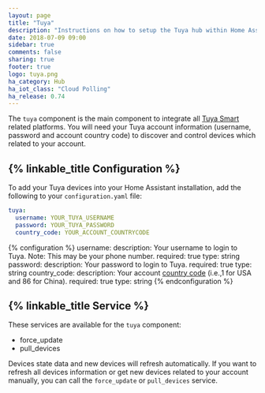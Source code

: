 ```yaml
---
layout: page
title: "Tuya"
description: "Instructions on how to setup the Tuya hub within Home Assistant."
date: 2018-07-09 09:00
sidebar: true
comments: false
sharing: true
footer: true
logo: tuya.png
ha_category: Hub
ha_iot_class: "Cloud Polling"
ha_release: 0.74
---
```


The `tuya` component is the main component to integrate all [Tuya Smart](https://www.tuya.com) related platforms. You will need your Tuya account information (username, password and account country code) to discover and control devices which related to your account.

## {% linkable_title Configuration %}

To add your Tuya devices into your Home Assistant installation, add the following to your `configuration.yaml` file:

```yaml
tuya:
  username: YOUR_TUYA_USERNAME
  password: YOUR_TUYA_PASSWORD
  country_code: YOUR_ACCOUNT_COUNTRYCODE
```

{% configuration %}
username:
  description: Your username to login to Tuya. Note: This may be your phone number.
  required: true
  type: string
password:
  description: Your password to login to Tuya.
  required: true
  type: string
country_code:
  description: Your account [country code](https://www.countrycode.org/) (i.e.,1 for USA and 86 for China).
  required: true
  type: string
{% endconfiguration %}

## {% linkable_title Service %}

These services are available for the `tuya` component:

- force_update
- pull_devices

Devices state data and new devices will refresh automatically. If you want to refresh all devices information or get new devices related to your account manually, you can call the `force_update` or `pull_devices` service.
